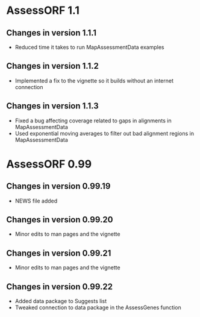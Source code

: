 # AssessORF 1.1

## Changes in version 1.1.1

* Reduced time it takes to run MapAssessmentData examples

## Changes in version 1.1.2

* Implemented a fix to the vignette so it builds without an internet connection

## Changes in version 1.1.3

* Fixed a bug affecting coverage related to gaps in alignments in MapAssessmentData
* Used exponential moving averages to filter out bad alignment regions in MapAssessmentData

# AssessORF 0.99

## Changes in version 0.99.19

* NEWS file added

## Changes in version 0.99.20

* Minor edits to man pages and the vignette

## Changes in version 0.99.21

* Minor edits to man pages and the vignette

## Changes in version 0.99.22

* Added data package to Suggests list
* Tweaked connection to data package in the AssessGenes function
